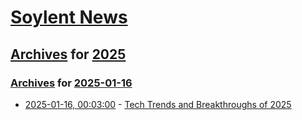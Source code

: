 # [Soylent News](../../../README.md)

## [Archives](../../index.md) for [2025](../index.md)

### [Archives](../../index.md) for [2025-01-16](index.md)

* [2025-01-16, 00:03:00](https://soylentnews.org/article.pl?sid=25/01/15/0244248&from=rss) - [Tech Trends and Breakthroughs of 2025](https://soylentnews.org/article.pl?sid=25/01/15/0244248&from=rss)
